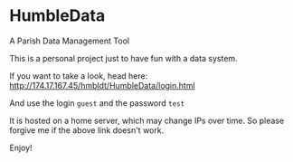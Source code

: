 # HumbleData
A Parish Data Management Tool

This is a personal project just to have fun with a data system.

If you want to take a look, head here: http://174.17.167.45/hmbldt/HumbleData/login.html

And use the login `guest` and the password `test` 

It is hosted on a home server, which may change IPs over time. So please forgive me if the above link doesn't work.

Enjoy!
